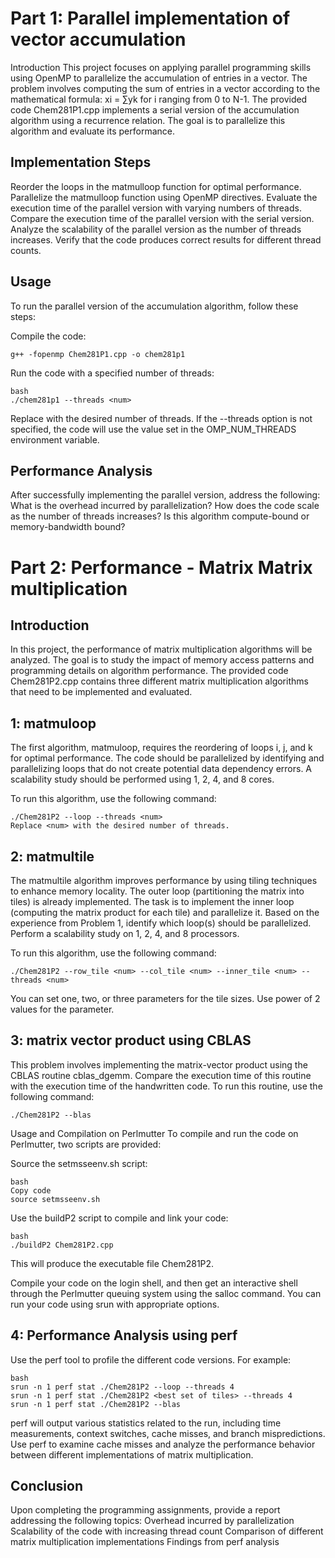 # Part 1: Parallel implementation of vector accumulation
Introduction
This project focuses on applying parallel programming skills using OpenMP to parallelize the accumulation of entries in a vector. The problem involves computing the sum of entries in a vector according to the mathematical formula: xi = ∑yk for i ranging from 0 to N-1. The provided code Chem281P1.cpp implements a serial version of the accumulation algorithm using a recurrence relation. The goal is to parallelize this algorithm and evaluate its performance.

## Implementation Steps
Reorder the loops in the matmulloop function for optimal performance.
Parallelize the matmulloop function using OpenMP directives.
Evaluate the execution time of the parallel version with varying numbers of threads.
Compare the execution time of the parallel version with the serial version.
Analyze the scalability of the parallel version as the number of threads increases.
Verify that the code produces correct results for different thread counts.

## Usage
To run the parallel version of the accumulation algorithm, follow these steps:

Compile the code:

```
g++ -fopenmp Chem281P1.cpp -o chem281p1
```

Run the code with a specified number of threads:

```
bash
./chem281p1 --threads <num>
```

Replace <num> with the desired number of threads. If the --threads option is not specified, the code will use the value set in the OMP_NUM_THREADS environment variable.

## Performance Analysis
After successfully implementing the parallel version, address the following:
What is the overhead incurred by parallelization?
How does the code scale as the number of threads increases?
Is this algorithm compute-bound or memory-bandwidth bound?


# Part 2: Performance - Matrix Matrix multiplication

## Introduction
In this project, the performance of matrix multiplication algorithms will be analyzed. The goal is to study the impact of memory access patterns and programming details on algorithm performance. The provided code Chem281P2.cpp contains three different matrix multiplication algorithms that need to be implemented and evaluated.

## 1: matmuloop
The first algorithm, matmuloop, requires the reordering of loops i, j, and k for optimal performance. The code should be parallelized by identifying and parallelizing loops that do not create potential data dependency errors. A scalability study should be performed using 1, 2, 4, and 8 cores.

To run this algorithm, use the following command:

```
./Chem281P2 --loop --threads <num>
Replace <num> with the desired number of threads.
```
## 2: matmultile
The matmultile algorithm improves performance by using tiling techniques to enhance memory locality. The outer loop (partitioning the matrix into tiles) is already implemented. The task is to implement the inner loop (computing the matrix product for each tile) and parallelize it. Based on the experience from Problem 1, identify which loop(s) should be parallelized. Perform a scalability study on 1, 2, 4, and 8 processors.

To run this algorithm, use the following command:
```
./Chem281P2 --row_tile <num> --col_tile <num> --inner_tile <num> --threads <num>
```

You can set one, two, or three parameters for the tile sizes. Use power of 2 values for the <num> parameter.

## 3: matrix vector product using CBLAS
This problem involves implementing the matrix-vector product using the CBLAS routine cblas_dgemm. Compare the execution time of this routine with the execution time of the handwritten code. To run this routine, use the following command:

```
./Chem281P2 --blas
```

Usage and Compilation on Perlmutter
To compile and run the code on Perlmutter, two scripts are provided:

Source the setmsseenv.sh script:
```
bash
Copy code
source setmsseenv.sh
```
Use the buildP2 script to compile and link your code:
```
bash
./buildP2 Chem281P2.cpp
```

This will produce the executable file Chem281P2.

Compile your code on the login shell, and then get an interactive shell through the Perlmutter queuing system using the salloc command. You can run your code using srun with appropriate options.

## 4: Performance Analysis using perf
Use the perf tool to profile the different code versions. For example:
```
bash
srun -n 1 perf stat ./Chem281P2 --loop --threads 4
srun -n 1 perf stat ./Chem281P2 <best set of tiles> --threads 4
srun -n 1 perf stat ./Chem281P2 --blas
```

perf will output various statistics related to the run, including time measurements, context switches, cache misses, and branch mispredictions. Use perf to examine cache misses and analyze the performance behavior between different implementations of matrix multiplication.

## Conclusion
Upon completing the programming assignments, provide a report addressing the following topics:
Overhead incurred by parallelization
Scalability of the code with increasing thread count
Comparison of different matrix multiplication implementations
Findings from perf analysis
